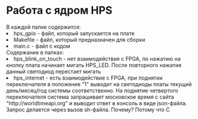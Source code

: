 <h1>Работа с ядром HPS</h1>
В каждой папке содержится:
<li>hps_gpio - файл, который запускается на плате</li>
<li>Makefile - файл, который предназначен для сборки</li>
<li>main.c - файл с кодом</li>
Содержание в папках:
<li>hps_blink_on_touch - нет взаимодействия с FPGA, по нажатию на кнопку плата начинает мигать HPS_LED. После повторного нажатия данный светодиод перестает мигать</li>
<li>hps_internet - есть взаимодействие с FPGA, при поднятии переключателя в положение "1" выводит на светодиоды платы текущий день/месяц/год системы соответственно. На поднятие четвертого переключателя система запрашивает московское время с сайта "http://worldtimeapi.org" и выводит ответ в консоль в виде json-файла. Запрос делается через вызов sh-файла. Почему? Потому что C</li>